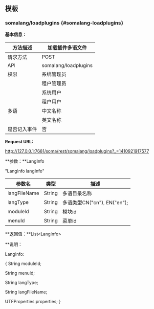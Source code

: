 ## 模板

### somalang/loadplugins {#somalang-loadplugins}

**基本信息：**

| 方法描述 | 加载插件多语文件 |
| --- | --- |
| 请求方法 | POST |
| API | somalang/loadplugins |
| 权限 | 系统管理员 | 是 |
|  | 租户管理员 | 是 |
|  | 系统用户 | 是 |
|  | 租户用户 | 是 |
| 多语 | 中文名称 | 加载插件多语文件 |
|  | 英文名称 | Load plugins lang |
| 是否记入事件 | 否 |

**Request URL:**

http://127.0.0.1:7681/soma/rest/somalang/loadplugins?_=1410921917577

**参数：**LangInfo 

"LangInfo langInfo"

| 参数名 | 类型 | 描述 |
| --- | --- | --- |
| langFileName | String | 多语目录名称 |
| langType | String | 多语类型CN("cn"), EN("en"); |
| moduleId | String | 模块id |
| menuId | String | 菜单id |

**返回值：**List&lt;LangInfo&gt;

**说明：

LangInfo:

{ String moduleId;

String menuId;

String langType;

String langFileName;

UTFProperties properties;
}
